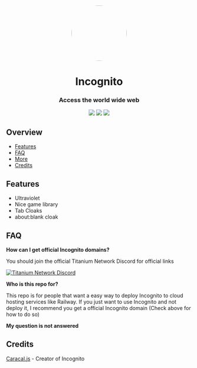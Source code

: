 <div align="center">
         
<img style="border-radius:50%" height="150px" src="https://raw.githubusercontent.com/IDontCodee/Incognito/main/static/index.svg">

<h1>Incognito</h1>

<h3>Access the world wide web</h3>
 
<a href="" alt="Made with NodeJS"><img src="https://img.shields.io/badge/Made%20with-Node.JS-6DA55F?style=for-the-badge&logo=node.js&logoColor=white"></a> 
<a href="https://github.com/IDontCode/Incognito/issues/" alt="GitHub issues"><img src="https://img.shields.io/github/issues/IDontCodee/Incognito?style=for-the-badge"></a>
<a href="https://github.com/IDontCodee/Incognito/graphs/contributors/" alt=""><img src="https://img.shields.io/github/contributors/IDontCodee/Incognito?style=for-the-badge"></a>

</div>


</div>



## Overview

- [Features](#features)
- [FAQ](#faq)
- [More](#more)
- [Credits](#credits)


## Features

- Ultraviolet
- Nice game library
- Tab Cloaks
- about:blank cloak

## FAQ

**How can I get official Incognito domains?**

You should join the official Titanium Network Discord for official links

[![Titanium Network Discord](https://invidget.switchblade.xyz/unblock?theme=light)](https://discord.gg/unblock)

**Who is this repo for?**

This repo is for people that want a easy way to deploy Incognito to cloud hosting services like Railway. If you just want to use Incognito and not deploy it, I recommend you get a official Incognito domain (Check above for how to do so)

**My question is not answered**


## Credits

[Caracal.js](https://github.com/caracal-js) - Creator of Incognito
